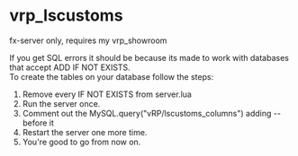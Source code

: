 # vrp_lscustoms
fx-server only, requires my vrp_showroom

If you get SQL errors it should be because its made to work with databases that accept ADD IF NOT EXISTS.  
To create the tables on your database follow the steps:  

1. Remove every IF NOT EXISTS from server.lua  
2. Run the server once.  
3. Comment out the MySQL.query("vRP/lscustoms_columns") adding -- before it  
4. Restart the server one more time.  
5. You're good to go from now on.  
